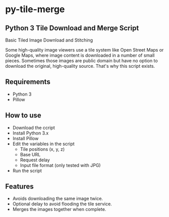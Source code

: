 # py-tile-merge
## Python 3 Tile Download and Merge Script
Basic Tiled Image Download and Stitching

Some high-quality image viewers use a tile system like Open Street Maps or Google Maps, where image content is downloaded in a number of small pieces. Sometimes those images are public domain but have no option to download the original, high-quality source. That's why this script exists.

## Requirements
* Python 3
* Pillow

## How to use
* Download the ccript
* Install Python 3.x 
* Install Pillow
* Edit the variables in the script
  * Tile positions (x, y, z)
  * Base URL
  * Request delay
  * Input file format (only tested with JPG)
* Run the script

## Features
* Avoids downloading the same image twice.
* Optional delay to avoid flooding the tile service.
* Merges the images together when complete.
